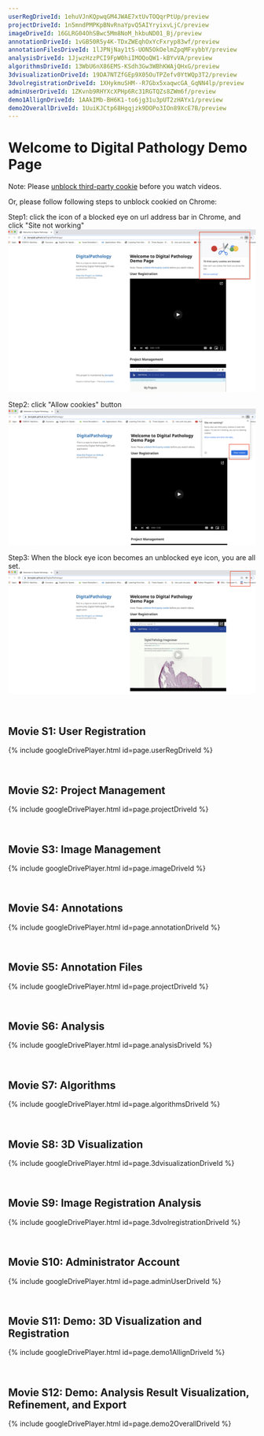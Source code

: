 ```yaml
---
userRegDriveId: 1ehuVJnKQpwqGM4JWAE7xtUvTOQqrPtUp/preview
projectDriveId: 1n5mndPMPKpBNvRnaYpvQ5AIYryixvLjC/preview
imageDriveId: 16GLRG04OhSBwc5Mm8NoM_hkbuND01_Bj/preview
annotationDriveId: 1vGB50R5y4K-TDxZWEqhOxYcFxryp83wf/preview
annotationFilesDriveId: 1lJPNjNay1tS-UON5OkOelmZpqMFxybbY/preview
analysisDriveId: 1JjwzHzzPCI9FpW0hiIMOQoQW1-kBYvVA/preview
algorithmsDriveId: 13WbU6nX86EMS-KSdh3Gw3WBhKWAjQHxG/preview
3dvisualizationDriveId: 19DA7NTZfGEp9X05OuTPZefv0YtWQp3T2/preview
3dvolregistrationDriveId: 1XHykmuSHM--R7Gbx5xaqwcGA_GqNN4lp/preview
adminUserDriveId: 1ZKvnb9RHYXcXPHp6Rc31RGTQZs8ZWm6f/preview
demo1AllignDriveId: 1AAkIMb-BH6K1-to6jg31u3pUT2zHAYx1/preview
demo2OverallDriveId: 1UuiKJCtp68Hgqjzk9DOPo3IOn89XcE7B/preview
---
```


# Welcome to Digital Pathology Demo Page

Note: Please [unblock third-party cookie](https://medium.com/@akohubteam/how-to-enable-third-party-cookies-on-your-browsers-f9a8143b8cc5) before you watch videos. 

Or, please follow following steps to unblock cookied on Chrome:

Step1: click the icon of a blocked eye on url address bar in Chrome, and click "Site not working"
![Step1](/images/step1.png)

Step2: click "Allow cookies" button
![Step2](/images/step2.png)

Step3: When the block eye icon becomes an unblocked eye icon, you are all set.
![Step3](/images/step3.png)


<br />


## Movie S1: User Registration
{% include googleDrivePlayer.html id=page.userRegDriveId %}

<br />

## Movie S2: Project Management
{% include googleDrivePlayer.html id=page.projectDriveId %}

<br />

## Movie S3: Image Management
{% include googleDrivePlayer.html id=page.imageDriveId %}

<br />

## Movie S4: Annotations
{% include googleDrivePlayer.html id=page.annotationDriveId %}

<br />

## Movie S5: Annotation Files
{% include googleDrivePlayer.html id=page.projectDriveId %}

<br />

## Movie S6: Analysis
{% include googleDrivePlayer.html id=page.analysisDriveId %}

<br />

## Movie S7: Algorithms
{% include googleDrivePlayer.html id=page.algorithmsDriveId %}

<br />

## Movie S8: 3D Visualization
{% include googleDrivePlayer.html id=page.3dvisualizationDriveId %}

<br />

## Movie S9: Image Registration Analysis
{% include googleDrivePlayer.html id=page.3dvolregistrationDriveId %}

<br />

## Movie S10: Administrator Account
{% include googleDrivePlayer.html id=page.adminUserDriveId %}

<br />

## Movie S11: Demo: 3D Visualization and Registration
{% include googleDrivePlayer.html id=page.demo1AllignDriveId %}

<br />

## Movie S12: Demo: Analysis Result Visualization, Refinement, and Export
{% include googleDrivePlayer.html id=page.demo2OverallDriveId %}
